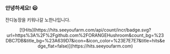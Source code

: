 ### 안녕하세요! 😃

 잔디농장을 키워나갈 노한나입니다.
 
<!--
**ORANGEHushroom/ORANGEHushroom** is a ✨ _special_ ✨ repository because its `README.md` (this file) appears on your GitHub profile.

Here are some ideas to get you started:

- 🔭 I’m currently working on ... ssafy project
- 🌱 I’m currently learning ... python
- 👯 I’m looking to collaborate on ...
- 🤔 I’m looking for help with ...
- 💬 Ask me about ...
- 📫 How to reach me: ...
- 😄 Pronouns: ...
- ⚡ Fun fact: ...
-->
 <div align=center>
[![Hits](https://hits.seeyoufarm.com/api/count/incr/badge.svg?url=https%3A%2F%2Fgithub.com%2FORANGEHushroom&count_bg=%23DBC7DB&title_bg=%23A639D7&icon=&icon_color=%23E7E7E7&title=hits&edge_flat=false)](https://hits.seeyoufarm.com)
</div>
